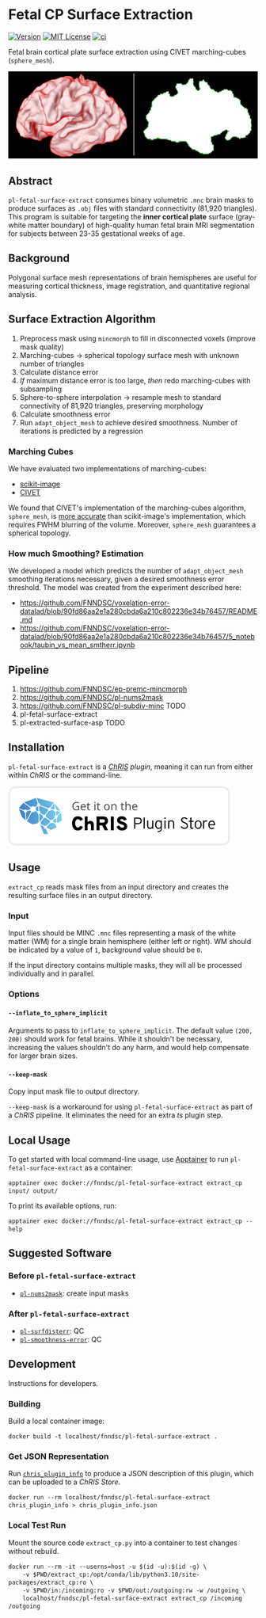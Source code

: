 # Fetal CP Surface Extraction

[![Version](https://img.shields.io/docker/v/fnndsc/pl-fetal-surface-extract?sort=semver)](https://hub.docker.com/r/fnndsc/pl-fetal-surface-extract)
[![MIT License](https://img.shields.io/github/license/fnndsc/pl-fetal-surface-extract)](https://github.com/FNNDSC/pl-fetal-surface-extract/blob/main/LICENSE)
[![ci](https://github.com/FNNDSC/pl-fetal-surface-extract/actions/workflows/ci.yml/badge.svg)](https://github.com/FNNDSC/pl-fetal-surface-extract/actions/workflows/ci.yml)

Fetal brain cortical plate surface extraction using CIVET marching-cubes (`sphere_mesh`).

![Figure](docs/fig.png)

## Abstract

`pl-fetal-surface-extract` consumes binary volumetric `.mnc` brain masks to produce
surfaces as `.obj` files with standard connectivity (81,920 triangles). This program is
suitable for targeting the **inner cortical plate** surface (gray-white matter boundary)
of high-quality human fetal brain MRI segmentation for subjects between 23-35 gestational
weeks of age.

## Background

Polygonal surface mesh representations of brain hemispheres are useful for measuring cortical
thickness, image registration, and quantitative regional analysis.

## Surface Extraction Algorithm

1. Preprocess mask using `mincmorph` to fill in disconnected voxels (improve mask quality)
2. Marching-cubes -> spherical topology surface mesh with unknown number of triangles
3. Calculate distance error
4. _If_ maximum distance error is too large, _then_ redo marching-cubes with subsampling
5. Sphere-to-sphere interpolation -> resample mesh to standard connectivity of 81,920 triangles, preserving morphology
6. Calculate smoothness error
7. Run `adapt_object_mesh` to achieve desired smoothness. Number of iterations is predicted by a regression

### Marching Cubes

We have evaluated two implementations of marching-cubes:

- [scikit-image](https://github.com/FNNDSC/pl-fetal-surface-extract)
- [CIVET](https://github.com/FNNDSC/ep-sphere_mesh)

We found that CIVET's implementation of the marching-cubes algorithm, `sphere_mesh`, is
[more accurate](docs/compare_civet_skimage.md)
than scikit-image's implementation, which requires FWHM blurring of the volume.
Moreover, `sphere_mesh` guarantees a spherical topology.

### How much Smoothing? Estimation

We developed a model which predicts the number of `adapt_object_mesh` smoothing iterations necessary, given a desired smoothness error threshold.
The model was created from the experiment described here:

- https://github.com/FNNDSC/voxelation-error-datalad/blob/90fd86aa2e1a280cbda6a210c802236e34b76457/README.md
- https://github.com/FNNDSC/voxelation-error-datalad/blob/90fd86aa2e1a280cbda6a210c802236e34b76457/5_notebook/taubin_vs_mean_smtherr.ipynb

## Pipeline

1. https://github.com/FNNDSC/ep-premc-mincmorph
2. https://github.com/FNNDSC/pl-nums2mask
3. https://github.com/FNNDSC/pl-subdiv-minc TODO
4. pl-fetal-surface-extract
5. pl-extracted-surface-asp TODO

<!--
While the upstream
[marching_cube.pl](https://github.com/aces/surface-extraction/blob/master/scripts/marching_cubes.pl.in)
script uses ASP (`surface_fit`) post-processing to fully converge the surface to the volume boundary,
without the extra step the accuracy is nonetheless sufficient.
-->

## Installation

`pl-fetal-surface-extract` is a _[ChRIS](https://chrisproject.org/) plugin_, meaning it can
run from either within _ChRIS_ or the command-line.

[![Get it from chrisstore.co](https://raw.githubusercontent.com/FNNDSC/ChRIS_store_ui/963938c241636e4c3dc4753ee1327f56cb82d8b5/src/assets/public/badges/light.svg)](https://chrisstore.co/plugin/pl-fetal-surface-extract)

## Usage

`extract_cp` reads mask files from an input directory and creates
the resulting surface files in an output directory.

### Input

Input files should be MINC `.mnc` files representing a mask of the white matter (WM)
for a single brain hemisphere (either left or right). WM should be indicated by a
value of `1`, background value should be `0`.

If the input directory contains multiple masks, they will all be processed
individually and in parallel.

### Options

#### `--inflate_to_sphere_implicit`

Arguments to pass to `inflate_to_sphere_implicit`. The default value `(200, 200)`
should work for fetal brains. While it shouldn't be necessary, increasing the
values shouldn't do any harm, and would help compensate for larger brain sizes.

#### `--keep-mask`

Copy input mask file to output directory.

`--keep-mask` is a workaround for using `pl-fetal-surface-extract` as part of a
_ChRIS_ pipeline. It eliminates the need for an extra _ts_ plugin step.

## Local Usage

To get started with local command-line usage, use [Apptainer](https://apptainer.org/)
to run `pl-fetal-surface-extract` as a container:

```shell
apptainer exec docker://fnndsc/pl-fetal-surface-extract extract_cp input/ output/
```

To print its available options, run:

```shell
apptainer exec docker://fnndsc/pl-fetal-surface-extract extract_cp --help
```

## Suggested Software

### Before `pl-fetal-surface-extract`

- [`pl-nums2mask`](https://chrisstore.co/plugin/pl-nums2mask): create input masks

### After `pl-fetal-surface-extract`

- [`pl-surfdisterr`](https://chrisstore.co/plugin/pl-surfdisterr): QC
- [`pl-smoothness-error`](https://chrisstore.co/plugin/pl-smoothness-error): QC

## Development

Instructions for developers.

### Building

Build a local container image:

```shell
docker build -t localhost/fnndsc/pl-fetal-surface-extract .
```

### Get JSON Representation

Run [`chris_plugin_info`](https://github.com/FNNDSC/chris_plugin#usage)
to produce a JSON description of this plugin, which can be uploaded to a _ChRIS Store_.

```shell
docker run --rm localhost/fnndsc/pl-fetal-surface-extract chris_plugin_info > chris_plugin_info.json
```

### Local Test Run

Mount the source code `extract_cp.py` into a container to test changes without rebuild.

```shell
docker run --rm -it --userns=host -u $(id -u):$(id -g) \
    -v $PWD/extract_cp:/opt/conda/lib/python3.10/site-packages/extract_cp:ro \
    -v $PWD/in:/incoming:ro -v $PWD/out:/outgoing:rw -w /outgoing \
    localhost/fnndsc/pl-fetal-surface-extract extract_cp /incoming /outgoing
```
